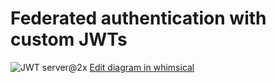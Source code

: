 
# Federated authentication with custom JWTs

![JWT server@2x ](https://user-images.githubusercontent.com/4195550/85208070-cc420380-b32d-11ea-9c5a-4dc5eac177b1.png)
[Edit diagram in whimsical](https://whimsical.com/TSiVyQPwA2Yx7JedYxmfKQ)
